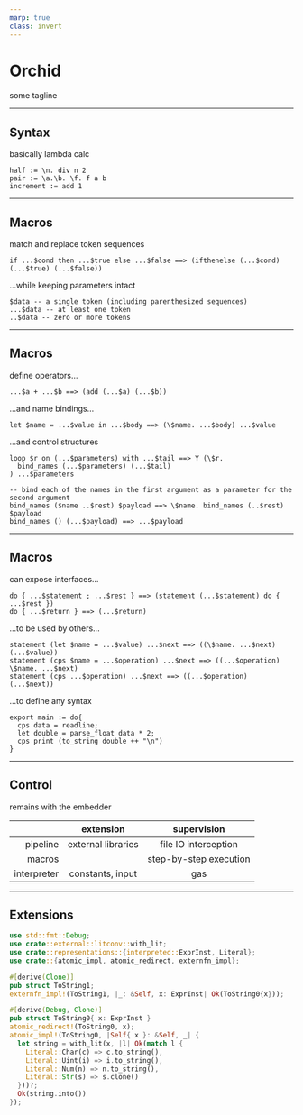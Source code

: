 ```yaml
---
marp: true
class: invert
---
```


# Orchid

some tagline

---

## Syntax

basically lambda calc
```
half := \n. div n 2
pair := \a.\b. \f. f a b
increment := add 1
```

---

## Macros

match and replace token sequences
```
if ...$cond then ...$true else ...$false ==> (ifthenelse (...$cond) (...$true) (...$false))
```
...while keeping parameters intact
```
$data -- a single token (including parenthesized sequences)
...$data -- at least one token
..$data -- zero or more tokens
```

---

## Macros

define operators...
```
...$a + ...$b ==> (add (...$a) (...$b))
```
...and name bindings...
```
let $name = ...$value in ...$body ==> (\$name. ...$body) ...$value
```
...and control structures
```
loop $r on (...$parameters) with ...$tail ==> Y (\$r.
  bind_names (...$parameters) (...$tail)
) ...$parameters

-- bind each of the names in the first argument as a parameter for the second argument
bind_names ($name ..$rest) $payload ==> \$name. bind_names (..$rest) $payload
bind_names () (...$payload) ==> ...$payload
```

---

## Macros

can expose interfaces...
```
do { ...$statement ; ...$rest } ==> (statement (...$statement) do { ...$rest })
do { ...$return } ==> (...$return)
```
...to be used by others...
```
statement (let $name = ...$value) ...$next ==> ((\$name. ...$next) (...$value))
statement (cps $name = ...$operation) ...$next ==> ((...$operation) \$name. ...$next)
statement (cps ...$operation) ...$next ==> ((...$operation) (...$next))
```
...to define any syntax
```
export main := do{
  cps data = readline;
  let double = parse_float data * 2;
  cps print (to_string double ++ "\n")
}
```

---

## Control

remains with the embedder

|             |     extension      |      supervision       |
| ----------: | :----------------: | :--------------------: |
|    pipeline | external libraries |  file IO interception  |
|      macros |                    | step-by-step execution |
| interpreter |  constants, input  |          gas           |

---

## Extensions

```rs
use std::fmt::Debug;
use crate::external::litconv::with_lit;
use crate::representations::{interpreted::ExprInst, Literal};
use crate::{atomic_impl, atomic_redirect, externfn_impl};

#[derive(Clone)]
pub struct ToString1;
externfn_impl!(ToString1, |_: &Self, x: ExprInst| Ok(ToString0{x}));

#[derive(Debug, Clone)]
pub struct ToString0{ x: ExprInst }
atomic_redirect!(ToString0, x);
atomic_impl!(ToString0, |Self{ x }: &Self, _| {
  let string = with_lit(x, |l| Ok(match l {
    Literal::Char(c) => c.to_string(),
    Literal::Uint(i) => i.to_string(),
    Literal::Num(n) => n.to_string(),
    Literal::Str(s) => s.clone()
  }))?;
  Ok(string.into())
});
```